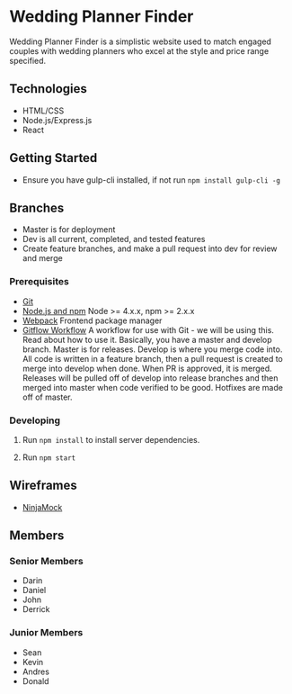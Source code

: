 # Wedding Planner Finder

Wedding Planner Finder is a simplistic website used to match engaged couples with wedding planners who excel at the style and price range specified.

## Technologies
- HTML/CSS
- Node.js/Express.js
- React


## Getting Started

- Ensure you have gulp-cli installed, if not run `npm install gulp-cli -g`

## Branches

- Master is for deployment
- Dev is all current, completed, and tested features
- Create feature branches, and make a pull request into dev for review and merge

### Prerequisites

- [Git](https://git-scm.com/)
- [Node.js and npm](https://nodejs.org/en/) Node >= 4.x.x, npm >= 2.x.x
- [Webpack](https://webpack.github.io/) Frontend package manager
- [Gitflow Workflow](https://www.atlassian.com/git/tutorials/comparing-workflows#gitflow-workflow) A workflow for use with Git - we will be using this. Read about how to use it. Basically, you have a master and develop branch. Master is for releases. Develop is where you merge code into. All code is written in a feature branch, then a pull request is created to merge into develop when done. When PR is approved, it is merged. Releases will be pulled off of develop into release branches and then merged into master when code verified to be good. Hotfixes are made off of master.

### Developing

1. Run `npm install` to install server dependencies.

3. Run `npm start`

## Wireframes

- [NinjaMock](https://ninjamock.com/s/351CJ/)


## Members 

### Senior Members
  - Darin
  - Daniel
  - John
  - Derrick

### Junior Members 
  - Sean
  - Kevin
  - Andres
  - Donald
